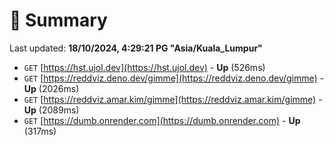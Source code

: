 # 📖 Summary
Last updated: **18/10/2024, 4:29:21 PG "Asia/Kuala_Lumpur"**

- `GET` [https://hst.ujol.dev](https://hst.ujol.dev) - **Up** (526ms)
- `GET` [https://reddviz.deno.dev/gimme](https://reddviz.deno.dev/gimme) - **Up** (2026ms)
- `GET` [https://reddviz.amar.kim/gimme](https://reddviz.amar.kim/gimme) - **Up** (2089ms)
- `GET` [https://dumb.onrender.com](https://dumb.onrender.com) - **Up** (317ms)
